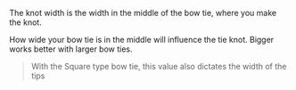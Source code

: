 The knot width is the width in the middle of the bow tie, where you make the knot.

How wide your bow tie is in the middle will influence the tie knot. Bigger works better with larger bow ties.

> With the Square type bow tie, this value also dictates the width of the tips

